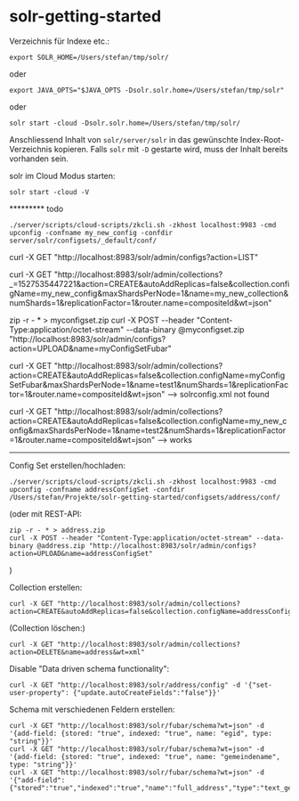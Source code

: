 # solr-getting-started

Verzeichnis für Indexe etc.:

```
export SOLR_HOME=/Users/stefan/tmp/solr/
```

oder 

```
export JAVA_OPTS="$JAVA_OPTS -Dsolr.solr.home=/Users/stefan/tmp/solr"
```

oder

```
solr start -cloud -Dsolr.solr.home=/Users/stefan/tmp/solr/
```

Anschliessend Inhalt von `solr/server/solr` in das gewünschte Index-Root-Verzeichnis kopieren. Falls `solr` mit `-D` gestarte wird, muss der Inhalt bereits vorhanden sein.

solr im Cloud Modus starten:
```
solr start -cloud -V
```




********* todo
```
./server/scripts/cloud-scripts/zkcli.sh -zkhost localhost:9983 -cmd upconfig -confname my_new_config -confdir server/solr/configsets/_default/conf/
```

curl -X GET "http://localhost:8983/solr/admin/configs?action=LIST"

curl -X GET "http://localhost:8983/solr/admin/collections?_=1527535447221&action=CREATE&autoAddReplicas=false&collection.configName=my_new_config&maxShardsPerNode=1&name=my_new_collection&numShards=1&replicationFactor=1&router.name=compositeId&wt=json"



 zip -r - * > myconfigset.zip
curl -X POST --header "Content-Type:application/octet-stream" --data-binary @myconfigset.zip "http://localhost:8983/solr/admin/configs?action=UPLOAD&name=myConfigSetFubar"

curl -X GET "http://localhost:8983/solr/admin/collections?action=CREATE&autoAddReplicas=false&collection.configName=myConfigSetFubar&maxShardsPerNode=1&name=test1&numShards=1&replicationFactor=1&router.name=compositeId&wt=json" --> solrconfig.xml not found

curl -X GET "http://localhost:8983/solr/admin/collections?action=CREATE&autoAddReplicas=false&collection.configName=my_new_config&maxShardsPerNode=1&name=test2&numShards=1&replicationFactor=1&router.name=compositeId&wt=json" --> works
*********


Config Set erstellen/hochladen:

```
./server/scripts/cloud-scripts/zkcli.sh -zkhost localhost:9983 -cmd upconfig -confname addressConfigSet -confdir /Users/stefan/Projekte/solr-getting-started/configsets/address/conf/
```

(oder mit REST-API:
```
zip -r - * > address.zip
curl -X POST --header "Content-Type:application/octet-stream" --data-binary @address.zip "http://localhost:8983/solr/admin/configs?action=UPLOAD&name=addressConfigSet"
```
)

Collection erstellen:
```
curl -X GET "http://localhost:8983/solr/admin/collections?action=CREATE&autoAddReplicas=false&collection.configName=addressConfigSet&maxShardsPerNode=1&name=address&numShards=1&replicationFactor=1&router.name=compositeId&wt=json"
```

(Collection löschen:)
```
curl -X GET "http://localhost:8983/solr/admin/collections?action=DELETE&name=address&wt=xml"
```


Disable "Data driven schema functionality":
```
curl -X GET "http://localhost:8983/solr/address/config" -d '{"set-user-property": {"update.autoCreateFields":"false"}}'
```

Schema mit verschiedenen Feldern erstellen:

```
curl -X GET "http://localhost:8983/solr/fubar/schema?wt=json" -d '{add-field: {stored: "true", indexed: "true", name: "egid", type: "string"}}'
curl -X GET "http://localhost:8983/solr/fubar/schema?wt=json" -d '{add-field: {stored: "true", indexed: "true", name: "gemeindename", type: "string"}}'
curl -X GET "http://localhost:8983/solr/fubar/schema?wt=json" -d '{"add-field":{"stored":"true","indexed":"true","name":"full_address","type":"text_general","required":"true"}}'
```

